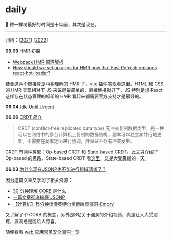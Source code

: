# daily

🌱 种一棵树最好的时间是十年前，其次是现在。

<hr />

归档：[[2021](./2021.md)] [[2022](./2022.md)]

**09.09** HMR 初探

- [Webpack HMR 原理解析](https://zhuanlan.zhihu.com/p/30669007)
- [How should we set up apps for HMR now that Fast Refresh replaces react-hot-loader?](https://github.com/facebook/react/issues/16604#issuecomment-528663101)

结合这两个链接算是稍稍理解的 HMR 了，vite 插件实现看[这里](https://github.dev/vitejs/vite-plugin-react/blob/286360281992c425bf75cb0a18846f65fcdc5ef3/packages/plugin-react/src/index.ts)。HTML 和 CSS 的 HMR 实现相对于 JS 来说是最简单的，直接替换就好了，JS 特别是想 React 这样存在状态管理的框架的 HMR 看起来都需要官方支持才是最好的。

**08.04** [Idle Until Urgent](https://philipwalton.com/articles/idle-until-urgent/)

**06.06** [CRDT 简介](https://juejin.cn/post/7049939780477386759)

> CRDT (conflict-free replicated data type) 无冲突复制数据类型，是一种可以在网络中的多台计算机上复制的数据结构，副本可以独立和并行地更新，不需要在副本之间进行协调，并保证不会有冲突发生。

CRDT 有两种类型：Op-based CRDT 和 State-based CRDT，此文只介绍了 Op-based 的思路，State-based CRDT 看[这里](https://www.zxch3n.com/crdt-intro/design-crdt/)，又是大受震撼的一天。

**06.03** [为什么现在JSONP也不能进行跨域请求了？](https://segmentfault.com/q/1010000041163225)


因为这篇文章又学习了相关资源：

- [30 分钟理解 CORB 是什么](https://segmentfault.com/a/1190000016126079)
- [一篇文章彻底搞懂 JSONP](https://segmentfault.com/a/1190000038522212)
- [【计算机】15分钟读懂英特尔熔断幽灵漏洞-Emory](https://www.bilibili.com/video/av18144159)

又了解了个 CORB 的概念，另外是B站关于漏洞的介绍视频，真是让人大受震撼，漏洞总是能给人惊喜。

随便看看 [web 应用常见安全漏洞一览](https://segmentfault.com/a/1190000018004657)
